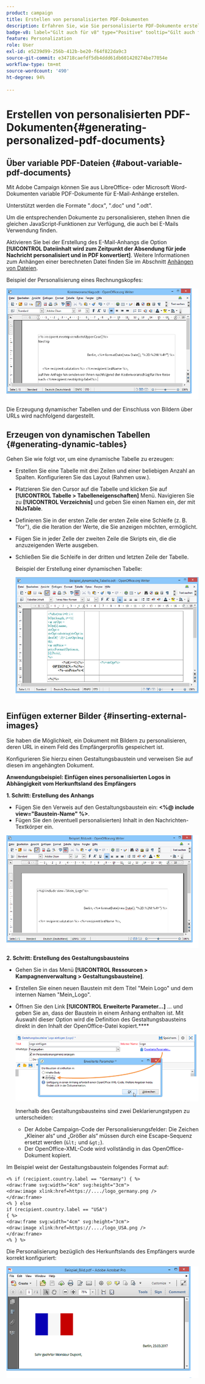 ```yaml
---
product: campaign
title: Erstellen von personalisierten PDF-Dokumenten
description: Erfahren Sie, wie Sie personalisierte PDF-Dokumente erstellen
badge-v8: label="Gilt auch für v8" type="Positive" tooltip="Gilt auch für Campaign v8"
feature: Personalization
role: User
exl-id: e5239d99-256b-412b-be20-f64f822da9c3
source-git-commit: e34718caefdf5db4ddd61db601420274be77054e
workflow-type: tm+mt
source-wordcount: '490'
ht-degree: 94%

---
```


# Erstellen von personalisierten PDF-Dokumenten{#generating-personalized-pdf-documents}

## Über variable PDF-Dateien {#about-variable-pdf-documents}

Mit Adobe Campaign können Sie aus LibreOffice- oder Microsoft Word-Dokumenten variable PDF-Dokumente für E-Mail-Anhänge erstellen.

Unterstützt werden die Formate &quot;.docx&quot;, &quot;.doc&quot; und &quot;.odt&quot;.

Um die entsprechenden Dokumente zu personalisieren, stehen Ihnen die gleichen JavaScript-Funktionen zur Verfügung, die auch bei E-Mails Verwendung finden.

Aktivieren Sie bei der Erstellung des E-Mail-Anhangs die Option **[!UICONTROL Dateiinhalt wird zum Zeitpunkt der Absendung für jede Nachricht personalisiert und in PDF konvertiert]**. Weitere Informationen zum Anhängen einer berechneten Datei finden Sie im Abschnitt [Anhängen von Dateien](attaching-files.md).

Beispiel der Personalisierung eines Rechnungskopfes:

![](assets/s_ncs_pdf_simple.png)

Die Erzeugung dynamischer Tabellen und der Einschluss von Bildern über URLs wird nachfolgend dargestellt.

## Erzeugen von dynamischen Tabellen {#generating-dynamic-tables}

Gehen Sie wie folgt vor, um eine dynamische Tabelle zu erzeugen:

* Erstellen Sie eine Tabelle mit drei Zeilen und einer beliebigen Anzahl an Spalten. Konfigurieren Sie das Layout (Rahmen usw.).
* Platzieren Sie den Cursor auf die Tabelle und klicken Sie auf **[!UICONTROL Tabelle > Tabelleneigenschaften]** Menü. Navigieren Sie zu **[!UICONTROL Verzeichnis]** und geben Sie einen Namen ein, der mit **NlJsTable**.
* Definieren Sie in der ersten Zelle der ersten Zeile eine Schleife (z. B. &quot;for&quot;), die die Iteration der Werte, die Sie anzeigen möchten, ermöglicht.
* Fügen Sie in jeder Zelle der zweiten Zeile die Skripts ein, die die anzuzeigenden Werte ausgeben.
* Schließen Sie die Schleife in der dritten und letzten Zeile der Tabelle.

  Beispiel der Erstellung einer dynamischen Tabelle:

  ![](assets/s_ncs_pdf_table.png)

## Einfügen externer Bilder {#inserting-external-images}

Sie haben die Möglichkeit, ein Dokument mit Bildern zu personalisieren, deren URL in einem Feld des Empfängerprofils gespeichert ist.

Konfigurieren Sie hierzu einen Gestaltungsbaustein und verweisen Sie auf diesen im angehängten Dokument.

**Anwendungsbeispiel: Einfügen eines personalisierten Logos in Abhängigkeit vom Herkunftsland des Empfängers**

**1. Schritt: Erstellung des Anhangs**

* Fügen Sie den Verweis auf den Gestaltungsbaustein ein: **&lt;%@ include view=&quot;Baustein-Name&quot; %>**.
* Fügen Sie den (eventuell personalisierten) Inhalt in den Nachrichten-Textkörper ein.

![](assets/s_ncs_open_office_blocdeperso.png)

**2. Schritt: Erstellung des Gestaltungsbausteins**

* Gehen Sie in das Menü **[!UICONTROL Ressourcen > Kampagnenverwaltung > Gestaltungsbausteine]**.
* Erstellen Sie einen neuen Baustein mit dem Titel &quot;Mein Logo&quot; und dem internen Namen &quot;Mein_Logo&quot;.
* Öffnen Sie den Link **[!UICONTROL Erweiterte Parameter...]** ... und geben Sie an, dass der Baustein in einem Anhang enthalten ist. Mit Auswahl dieser Option wird die Definition des Gestaltungsbausteins direkt in den Inhalt der OpenOffice-Datei kopiert.****

  ![](assets/s_ncs_pdf_bloc_option.png)

  Innerhalb des Gestaltungsbausteins sind zwei Deklarierungstypen zu unterscheiden:

   * Der Adobe Campaign-Code der Personalisierungsfelder: Die Zeichen „Kleiner als“ und „Größer als“ müssen durch eine Escape-Sequenz ersetzt werden (`&lt;` und `&gt;`).
   * Der OpenOffice-XML-Code wird vollständig in das OpenOffice-Dokument kopiert.

Im Beispiel weist der Gestaltungsbaustein folgendes Format auf:

```
<% if (recipient.country.label == "Germany") { %>
<draw:frame svg:width="4cm" svg:height="3cm">
<draw:image xlink:href=https://..../logo_germany.png />
</draw:frame>
<% } else
if (recipient.country.label == "USA")
{ %>
<draw:frame svg:width="4cm" svg:height="3cm">
<draw:image xlink:href=https://..../logo_USA.png />
</draw:frame>
<% } %>
```

Die Personalisierung bezüglich des Herkunftslands des Empfängers wurde korrekt konfiguriert:

![](assets/s_ncs_pdf_result.png)
